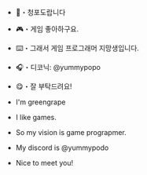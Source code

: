 - 🍇・청포도랍니다
- 🎮・게임 좋아하구요.
- ⌨️・그래서 게임 프로그래머 지망생입니다.
- 🎧・디코닉: @yummypopo
- 😋・잘 부탁드려요!

- I'm greengrape
- I like games.
- So my vision is game prograpmer.
- My discord is @yummypodo
- Nice to meet you!

<!---
yummygreengrape/yummygreengrape is a ✨ special ✨ repository because its `README.md` (this file) appears on your GitHub profile.
You can click the Preview link to take a look at your changes.
--->
